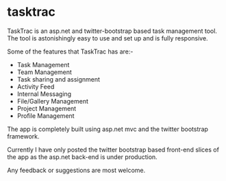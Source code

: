 tasktrac
========

TaskTrac is an asp.net and twitter-bootstrap based task management tool.
The tool is astonishingly easy to use and set up and is fully responsive.

Some of the features that TaskTrac has are:-
- Task Management
- Team Management
- Task sharing and assignment
- Activity Feed
- Internal Messaging
- File/Gallery Management
- Project Management
- Profile Management

The app is completely built using asp.net mvc and the twitter bootstrap framework.

Currently I have only posted the twitter bootstrap based front-end slices of the app as the asp.net back-end is 
under production.

Any feedback or suggestions are most welcome.

